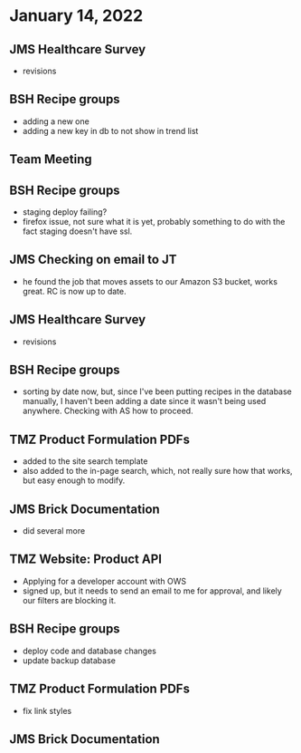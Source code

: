# January 14, 2022

## JMS Healthcare Survey
- revisions

## BSH Recipe groups
- adding a new one
- adding a new key in db to not show in trend list

## Team Meeting

## BSH Recipe groups
- staging deploy failing?
- firefox issue, not sure what it is yet, probably something to do with the fact staging doesn't have ssl.

## JMS Checking on email to JT
- he found the job that moves assets to our Amazon S3 bucket, works great. RC is now up to date. 

## JMS Healthcare Survey
- revisions

## BSH Recipe groups
- sorting by date now, but, since I've been putting recipes in the database manually, I haven't been adding a date since it wasn't being used anywhere. Checking with AS how to proceed. 

## TMZ Product Formulation PDFs
- added to the site search template
- also added to the in-page search, which, not really sure how that works, but easy enough to modify.

## JMS Brick Documentation
- did several more

## TMZ Website: Product API
- Applying for a developer account with OWS
- signed up, but it needs to send an email to me for approval, and likely our filters are blocking it.

## BSH Recipe groups
- deploy code and database changes
- update backup database

## TMZ Product Formulation PDFs
- fix link styles

## JMS Brick Documentation